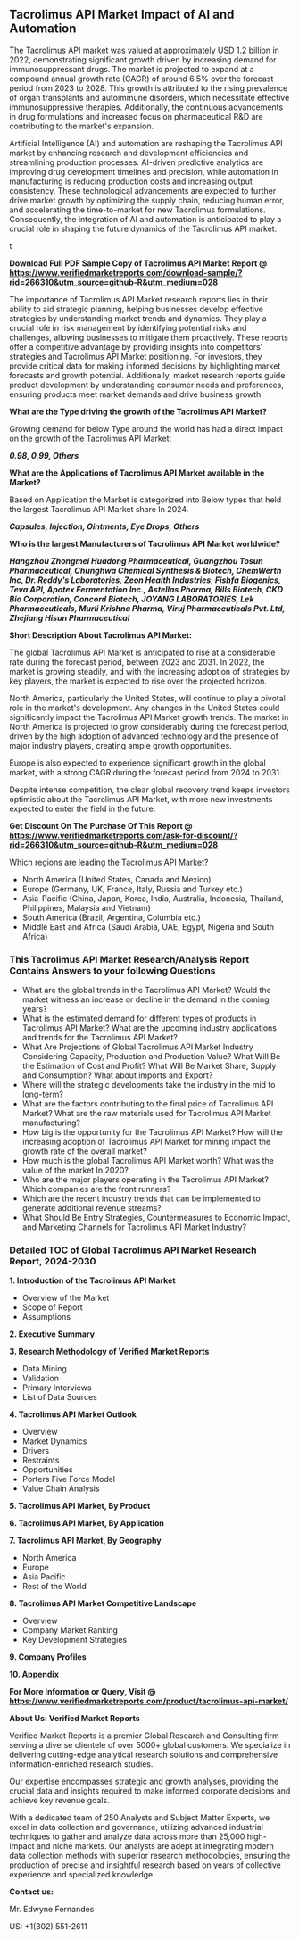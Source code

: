 <h2>Tacrolimus API Market Impact of AI and Automation</h2><p>The Tacrolimus API market was valued at approximately USD 1.2 billion in 2022, demonstrating significant growth driven by increasing demand for immunosuppressant drugs. The market is projected to expand at a compound annual growth rate (CAGR) of around 6.5% over the forecast period from 2023 to 2028. This growth is attributed to the rising prevalence of organ transplants and autoimmune disorders, which necessitate effective immunosuppressive therapies. Additionally, the continuous advancements in drug formulations and increased focus on pharmaceutical R&D are contributing to the market's expansion.</p><p>Artificial Intelligence (AI) and automation are reshaping the Tacrolimus API market by enhancing research and development efficiencies and streamlining production processes. AI-driven predictive analytics are improving drug development timelines and precision, while automation in manufacturing is reducing production costs and increasing output consistency. These technological advancements are expected to further drive market growth by optimizing the supply chain, reducing human error, and accelerating the time-to-market for new Tacrolimus formulations. Consequently, the integration of AI and automation is anticipated to play a crucial role in shaping the future dynamics of the Tacrolimus API market.</p>t</p><p id="" class=""><strong>Download Full PDF Sample Copy of Tacrolimus API Market Report @ <a href="https://www.verifiedmarketreports.com/download-sample/?rid=266310&utm_source=github-R&utm_medium=028" target="_blank">https://www.verifiedmarketreports.com/download-sample/?rid=266310&utm_source=github-R&utm_medium=028</a></strong></p><p>The importance of&nbsp;Tacrolimus API Market research reports lies in their ability to aid strategic planning, helping businesses develop effective strategies by understanding market trends and dynamics. They play a crucial role in risk management by identifying potential risks and challenges, allowing businesses to mitigate them proactively. These reports offer a competitive advantage by providing insights into competitors' strategies and Tacrolimus API Market positioning. For investors, they provide critical data for making informed decisions by highlighting market forecasts and growth potential. Additionally, market research reports guide product development by understanding consumer needs and preferences, ensuring products meet market demands and drive business growth.</p><p><strong>What are the&nbsp;Type driving the growth of the Tacrolimus API Market?</strong></p><p id="" class="">Growing demand for below Type around the world has had a direct impact on the growth of the Tacrolimus API Market:</p><em><strong>0.98, 0.99, Others</strong></em></p><strong>What are the&nbsp;Applications&nbsp;of Tacrolimus API Market available in the Market?</strong></p><p id="" class="">Based on Application the Market is categorized into Below types that held the largest Tacrolimus API Market share In 2024.</p><em><strong>Capsules, Injection, Ointments, Eye Drops, Others</strong></em></p><strong>Who is the largest Manufacturers of Tacrolimus API Market worldwide?</strong></p><p><em><strong>Hangzhou Zhongmei Huadong Pharmaceutical, Guangzhou Tosun Pharmaceutical, Chunghwa Chemical Synthesis & Biotech, ChemWerth Inc, Dr. Reddy's Laboratories, Zeon Health Industries, Fishfa Biogenics, Teva API, Apotex Fermentation Inc., Astellas Pharma, Bills Biotech, CKD Bio Corporation, Concord Biotech, JOYANG LABORATORIES, Lek Pharmaceuticals, Murli Krishna Pharma, Viruj Pharmaceuticals Pvt. Ltd, Zhejiang Hisun Pharmaceutical</strong></em></p><p id="" class=""><strong>Short Description About Tacrolimus API Market:</strong></p><p>The global Tacrolimus API Market is anticipated to rise at a considerable rate during the forecast period, between 2023 and 2031. In 2022, the market is growing steadily, and with the increasing adoption of strategies by key players, the market is expected to rise over the projected horizon.</p><p>North America, particularly the United States, will continue to play a pivotal role in the market's development. Any changes in the United States could significantly impact the Tacrolimus API Market growth trends. The market in North America is projected to grow considerably during the forecast period, driven by the high adoption of advanced technology and the presence of major industry players, creating ample growth opportunities.</p><p>Europe is also expected to experience significant growth in the global market, with a strong CAGR during the forecast period from 2024 to 2031.</p><p>Despite intense competition, the clear global recovery trend keeps investors optimistic about the Tacrolimus API Market, with more new investments expected to enter the field in the future.</p><p id="" class=""><strong>Get Discount On The Purchase Of This Report @ <a href="https://www.verifiedmarketreports.com/ask-for-discount/?rid=266310&utm_source=github-R&utm_medium=028" target="_blank">https://www.verifiedmarketreports.com/ask-for-discount/?rid=266310&utm_source=github-R&utm_medium=028</a></strong></p>Which regions are leading the Tacrolimus API Market?</p><ul><li>North America (United States, Canada and Mexico)</li><li>Europe (Germany, UK, France, Italy, Russia and Turkey etc.)</li><li>Asia-Pacific (China, Japan, Korea, India, Australia, Indonesia, Thailand, Philippines, Malaysia and Vietnam)</li><li>South America (Brazil, Argentina, Columbia etc.)</li><li>Middle East and Africa (Saudi Arabia, UAE, Egypt, Nigeria and South Africa)</li></ul><h3 id="" class="">This Tacrolimus API Market Research/Analysis Report Contains Answers to your following Questions</h3><ul><li>What are the global trends in the Tacrolimus API Market? Would the market witness an increase or decline in the demand in the coming years?</li><li>What is the estimated demand for different types of products in Tacrolimus API Market? What are the upcoming industry applications and trends for the Tacrolimus API Market?</li><li>What Are Projections of Global Tacrolimus API Market Industry Considering Capacity, Production and Production Value? What Will Be the Estimation of Cost and Profit? What Will Be Market Share, Supply and Consumption? What about imports and Export?</li><li>Where will the strategic developments take the industry in the mid to long-term?</li><li>What are the factors contributing to the final price of Tacrolimus API Market? What are the raw materials used for Tacrolimus API Market manufacturing?</li><li>How big is the opportunity for the Tacrolimus API Market? How will the increasing adoption of Tacrolimus API Market for mining impact the growth rate of the overall market?</li><li>How much is the global Tacrolimus API Market worth? What was the value of the market In 2020?</li><li>Who are the major players operating in the Tacrolimus API Market? Which companies are the front runners?</li><li>Which are the recent industry trends that can be implemented to generate additional revenue streams?</li><li>What Should Be Entry Strategies, Countermeasures to Economic Impact, and Marketing Channels for Tacrolimus API Market Industry?</li></ul><h3 id="" class="">Detailed TOC of Global Tacrolimus API Market Research Report, 2024-2030</h3><p id="" class=""><strong>1. Introduction of the Tacrolimus API Market</strong></p><ul><li>Overview of the Market</li><li>Scope of Report</li><li>Assumptions</li></ul><p id="" class=""><strong>2. Executive Summary</strong></p><p id="" class=""><strong>3. Research Methodology of Verified Market Reports</strong></p><ul><li>Data Mining</li><li>Validation</li><li>Primary Interviews</li><li>List of Data Sources</li></ul><p id="" class=""><strong>4. Tacrolimus API Market Outlook</strong></p><ul><li>Overview</li><li>Market Dynamics</li><li>Drivers</li><li>Restraints</li><li>Opportunities</li><li>Porters Five Force Model</li><li>Value Chain Analysis</li></ul><p id="" class=""><strong>5. Tacrolimus API Market, By Product</strong></p><p id="" class=""><strong>6. Tacrolimus API Market, By Application</strong></p><p id="" class=""><strong>7. Tacrolimus API Market, By Geography</strong></p><ul><li>North America</li><li>Europe</li><li>Asia Pacific</li><li>Rest of the World</li></ul><p id="" class=""><strong>8. Tacrolimus API Market Competitive Landscape</strong></p><ul><li>Overview</li><li>Company Market Ranking</li><li>Key Development Strategies</li></ul><p id="" class=""><strong>9. Company Profiles</strong></p><p id="" class=""><strong>10. Appendix</strong></p><p id="" class=""><strong>For More Information or Query, Visit @ <a href="https://www.verifiedmarketreports.com/product/tacrolimus-api-market/" target="_blank">https://www.verifiedmarketreports.com/product/tacrolimus-api-market/</a></strong></p><p id="" class=""><strong>About Us: Verified Market Reports</strong></p><p id="" class="">Verified Market Reports is a premier Global Research and Consulting firm serving a diverse clientele of over 5000+ global customers. We specialize in delivering cutting-edge analytical research solutions and comprehensive information-enriched research studies.</p><p id="" class="">Our expertise encompasses strategic and growth analyses, providing the crucial data and insights required to make informed corporate decisions and achieve key revenue goals.</p><p id="" class="">With a dedicated team of 250 Analysts and Subject Matter Experts, we excel in data collection and governance, utilizing advanced industrial techniques to gather and analyze data across more than 25,000 high-impact and niche markets. Our analysts are adept at integrating modern data collection methods with superior research methodologies, ensuring the production of precise and insightful research based on years of collective experience and specialized knowledge.</p><p id="" class=""><strong>Contact us:</strong></p><p id="" class="">Mr. Edwyne Fernandes</p><p id="" class="">US: +1(302) 551-2611</p>